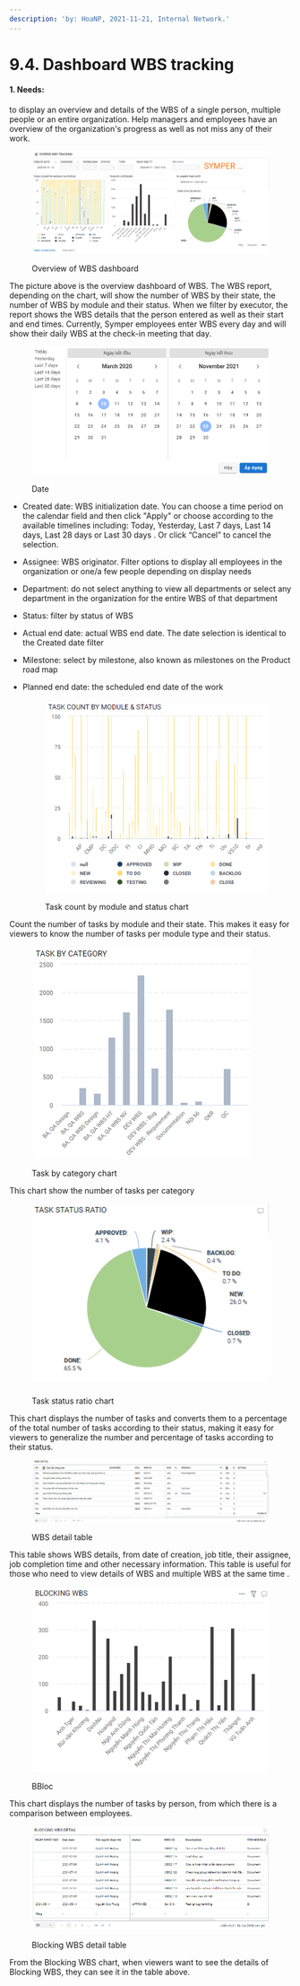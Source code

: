 ```yaml
---
description: 'by: HoaNP, 2021-11-21, Internal Network.'
---
```


# 9.4. Dashboard WBS tracking

#### 1. **Needs:**

to display an overview and details of the WBS of a single person, multiple people or an entire organization. Help managers and employees have an overview of the organization's progress as well as not miss any of their work.

<figure><img src="../../.gitbook/assets/image (42).png" alt=""><figcaption><p>Overview of WBS dashboard</p></figcaption></figure>

The picture above is the overview dashboard of WBS. The WBS report, depending on the chart, will show the number of WBS by their state, the number of WBS by module and their status. When we filter by executor, the report shows the WBS details that the person entered as well as their start and end times. Currently, Symper employees enter WBS every day and will show their daily WBS at the check-in meeting that day.

<figure><img src="../../.gitbook/assets/image (9) (2).png" alt=""><figcaption><p>Date </p></figcaption></figure>

* Created date: WBS initialization date. You can choose a time period on the calendar field and then click "Apply" or choose according to the available timelines including: Today, Yesterday, Last 7 days, Last 14 days, Last 28 days or Last 30 days . Or click “Cancel” to cancel the selection.
* Assignee: WBS originator. Filter options to display all employees in the organization or one/a few people depending on display needs
* Department: do not select anything to view all departments or select any department in the organization for the entire WBS of that department
* Status: filter by status of WBS
* Actual end date: actual WBS end date. The date selection is identical to the Created date filter
* Milestone: select by milestone, also known as milestones on the Product road map
*   Planned end date: the scheduled end date of the work

    <figure><img src="../../.gitbook/assets/image (18).png" alt=""><figcaption><p>Task count by module and status chart</p></figcaption></figure>

Count the number of tasks by module and their state. This makes it easy for viewers to know the number of tasks per module type and their status.

<figure><img src="../../.gitbook/assets/image (63).png" alt=""><figcaption><p>Task by category chart</p></figcaption></figure>

This chart show the number of tasks per category

<figure><img src="../../.gitbook/assets/image (75).png" alt=""><figcaption><p>Task status ratio chart</p></figcaption></figure>

This chart displays the number of tasks and converts them to a percentage of the total number of tasks according to their status, making it easy for viewers to generalize the number and percentage of tasks according to their status.

<figure><img src="../../.gitbook/assets/image (2) (2).png" alt=""><figcaption><p>WBS detail table</p></figcaption></figure>

This table shows WBS details, from date of creation, job title, their assignee, job completion time and other necessary information. This table is useful for those who need to view details of WBS and multiple WBS at the same time .

<figure><img src="../../.gitbook/assets/image (74).png" alt=""><figcaption><p>BBloc</p></figcaption></figure>

This chart displays the number of tasks by person, from which there is a comparison between employees.

<figure><img src="../../.gitbook/assets/image (69).png" alt=""><figcaption><p>Blocking WBS detail table</p></figcaption></figure>

From the Blocking WBS chart, when viewers want to see the details of Blocking WBS, they can see it in the table above.
